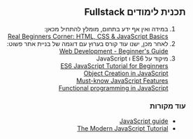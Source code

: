 <div dir="rtl">

## תכנית לימודים Fullstack

<ol>

  <li> במידה ואין אף ידע בתחום, מומלץ להתחיל מכאן: <br>
  <a href="https://www.youtube.com/playlist?list=PL55RiY5tL51oJMqB1syVpXmQySoJsduFl">Real Beginners Corner: HTML, CSS & JavaScript Basics</a>

  <li> לאחר מכן, ישנו עוד קורס בערוץ עם דוגמה של בניית אתר פשוט: <br>
  <a href="https://www.youtube.com/playlist?list=PL55RiY5tL51rv_vo3TM3Byu71RYchX_l_">Web Development - Beginner's Guide</a>

  <li> מיקוד על ES6 ו JavaScript <br>
  <a href="https://www.youtube.com/watch?v=wwUbI2i_LZM">ES6 JavaScript Tutorial for Beginners</a> <br>
  <a href="https://www.youtube.com/playlist?list=PL0zVEGEvSaeHBZFy6Q8731rcwk0Gtuxub" > Object Creation in JavaScript </a> <br>
  <a href="https://www.youtube.com/playlist?list=PL0zVEGEvSaeHJppaRLrqjeTPnCH6vw-sm">Must-know JavaScript Features</a> <br>
  <a href="https://www.youtube.com/playlist?list=PL0zVEGEvSaeEd9hlmCXrk5yUyqUag-n84" > Functional programming in JavaScript </a> <br>
 
</ol>

### עוד מקורות

<ul>
  <li> <a href="https://developer.mozilla.org/en-US/docs/Web/JavaScript#JavaScript_guide"> JavaScript guide </a>
    
  <li> <a href="https://javascript.info/"> The Modern JavaScript Tutorial </a>
  
</ul>
